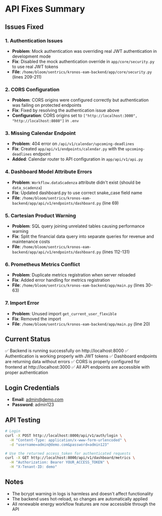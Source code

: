 # API Fixes Summary

## Issues Fixed

### 1. Authentication Issues
- **Problem**: Mock authentication was overriding real JWT authentication in development mode
- **Fix**: Disabled the mock authentication override in `app/core/security.py` to use real JWT tokens
- **File**: `/home/bloom/sentrics/kronos-eam-backend/app/core/security.py` (lines 209-211)

### 2. CORS Configuration
- **Problem**: CORS origins were configured correctly but authentication was failing on protected endpoints
- **Fix**: Fixed by resolving the authentication issue above
- **Configuration**: CORS origins set to `["http://localhost:3000", "http://localhost:8080"]` in `.env`

### 3. Missing Calendar Endpoint
- **Problem**: 404 error on `/api/v1/calendar/upcoming-deadlines`
- **Fix**: Created `app/api/v1/endpoints/calendar.py` with the `upcoming-deadlines` endpoint
- **Added**: Calendar router to API configuration in `app/api/v1/api.py`

### 4. Dashboard Model Attribute Errors
- **Problem**: `Workflow.dataScadenza` attribute didn't exist (should be `data_scadenza`)
- **Fix**: Updated dashboard.py to use correct snake_case field name
- **File**: `/home/bloom/sentrics/kronos-eam-backend/app/api/v1/endpoints/dashboard.py` (line 69)

### 5. Cartesian Product Warning
- **Problem**: SQL query joining unrelated tables causing performance warning
- **Fix**: Split the financial data query into separate queries for revenue and maintenance costs
- **File**: `/home/bloom/sentrics/kronos-eam-backend/app/api/v1/endpoints/dashboard.py` (lines 112-131)

### 6. Prometheus Metrics Conflict
- **Problem**: Duplicate metrics registration when server reloaded
- **Fix**: Added error handling for metrics registration
- **File**: `/home/bloom/sentrics/kronos-eam-backend/app/main.py` (lines 30-63)

### 7. Import Error
- **Problem**: Unused import `get_current_user_flexible`
- **Fix**: Removed the import
- **File**: `/home/bloom/sentrics/kronos-eam-backend/app/main.py` (line 20)

## Current Status

✅ Backend is running successfully on http://localhost:8000
✅ Authentication is working properly with JWT tokens
✅ Dashboard endpoints are returning data without errors
✅ CORS is properly configured for frontend at http://localhost:3000
✅ All API endpoints are accessible with proper authentication

## Login Credentials

- **Email**: admin@demo.com
- **Password**: admin123

## API Testing

```bash
# Login
curl -X POST http://localhost:8000/api/v1/auth/login \
  -H "Content-Type: application/x-www-form-urlencoded" \
  -d "username=admin@demo.com&password=admin123"

# Use the returned access_token for authenticated requests
curl -X GET http://localhost:8000/api/v1/dashboard/metrics \
  -H "Authorization: Bearer YOUR_ACCESS_TOKEN" \
  -H "X-Tenant-ID: demo"
```

## Notes

- The bcrypt warning in logs is harmless and doesn't affect functionality
- The backend uses hot-reload, so changes are automatically applied
- All renewable energy workflow features are now accessible through the API